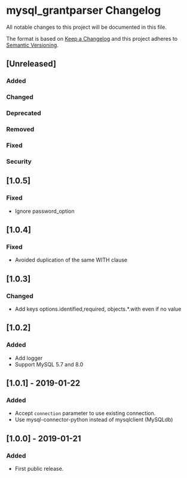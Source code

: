 # mysql_grantparser Changelog

All notable changes to this project will be documented in this file.

The format is based on [Keep a Changelog](http://keepachangelog.com/)
and this project adheres to [Semantic Versioning](http://semver.org/).

## [Unreleased]
### Added
### Changed
### Deprecated
### Removed
### Fixed
### Security

## [1.0.5]
### Fixed
- Ignore password_option

## [1.0.4]
### Fixed
- Avoided duplication of the same WITH clause

## [1.0.3]
### Changed
- Add keys options.identified,required, objects.*.with even if no value

## [1.0.2]
### Added
- Add logger
- Support MySQL 5.7 and 8.0

## [1.0.1] - 2019-01-22
### Added
- Accept `connection` parameter to use existing connection.
- Use mysql-connector-python instead of mysqlclient (MySQLdb)

## [1.0.0] - 2019-01-21
### Added
- First public release.

